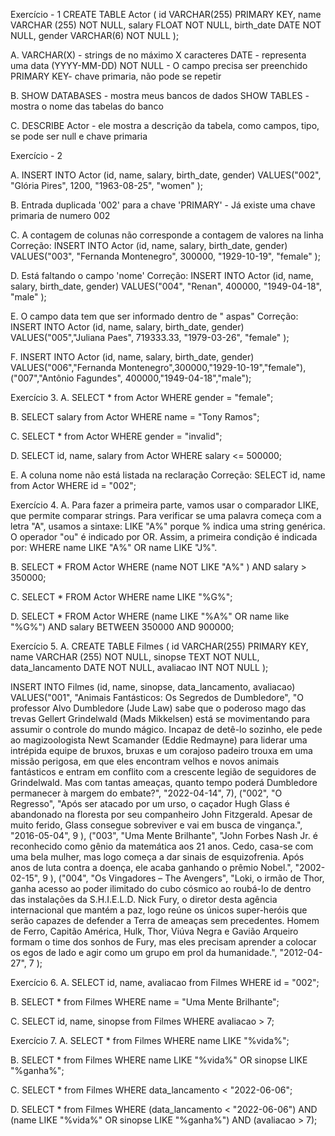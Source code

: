 Exercício - 1
CREATE TABLE Actor (
	  id VARCHAR(255) PRIMARY KEY,
    name VARCHAR (255) NOT NULL,
    salary FLOAT NOT NULL,
    birth_date DATE NOT NULL,
    gender VARCHAR(6) NOT NULL
);

A. 
  VARCHAR(X) - strings de no máximo X caracteres
  DATE - representa uma data (YYYY-MM-DD)
  NOT NULL - O campo precisa ser preenchido
  PRIMARY KEY- chave primaria, não pode se repetir

B.
  SHOW DATABASES - mostra meus bancos de dados
  SHOW TABLES - mostra o nome das tabelas do banco

C.
  DESCRIBE Actor - ele mostra a descrição da tabela, como campos, tipo, se pode ser null e chave primaria

Exercício - 2

A.
  INSERT INTO Actor (id, name, salary, birth_date, gender)
    VALUES("002", "Glória Pires", 1200, "1963-08-25", "women"
  );

B.
 Entrada duplicada '002' para a chave 'PRIMARY' - Já existe uma chave primaria de numero 002

C.
 A contagem de colunas não corresponde a contagem de valores na linha
 Correção:
 INSERT INTO Actor (id, name, salary, birth_date, gender)
  VALUES("003", "Fernanda Montenegro", 300000, "1929-10-19", "female"
  );

D. 
  Está faltando o campo 'nome'
  Correção:
  INSERT INTO Actor (id, name, salary, birth_date, gender)
  VALUES("004", "Renan", 400000, "1949-04-18", "male"
  );

E. 
  O campo data tem que ser informado dentro de " aspas"
  Correção:
  INSERT INTO Actor (id, name, salary, birth_date, gender)
  VALUES("005","Juliana Paes", 719333.33, "1979-03-26", "female"
  );

F.
  INSERT INTO Actor (id, name, salary, birth_date, gender)
  VALUES("006","Fernanda Montenegro",300000,"1929-10-19","female"),
	      ("007","Antônio Fagundes", 400000,"1949-04-18","male");

Exercício 3.
A.
  SELECT * from Actor WHERE gender = "female";

B.
  SELECT salary from Actor WHERE name = "Tony Ramos";

C.
  SELECT * from Actor WHERE gender = "invalid";

D.
  SELECT id, name, salary from Actor WHERE salary <= 500000;

E.
  A coluna nome não está listada na reclaração
  Correção:
  SELECT id, name from Actor WHERE id = "002";

Exercício 4.
A.
  Para fazer a primeira parte, vamos usar o comparador LIKE, que permite comparar strings. Para verificar se uma palavra começa com a letra "A", usamos a sintaxe: LIKE "A%" porque % indica uma string genérica. O operador "ou" é indicado por OR. Assim, a primeira condição é indicada por: WHERE name LIKE "A%" OR name LIKE "J%". 

B.
  SELECT * FROM Actor
  WHERE (name NOT LIKE "A%" ) AND salary > 350000;

C.
  SELECT * FROM Actor
  WHERE name LIKE "%G%";

D.
  SELECT * FROM Actor
  WHERE (name LIKE "%A%" OR name like "%G%") AND salary BETWEEN 350000 AND 900000;

Exercício 5.
A.
  CREATE TABLE Filmes (
	id VARCHAR(255) PRIMARY KEY,
    name VARCHAR (255) NOT NULL,
    sinopse TEXT NOT NULL,
    data_lancamento DATE NOT NULL,
    avaliacao INT NOT NULL
);

INSERT INTO Filmes (id, name, sinopse, data_lancamento, avaliacao)
  VALUES("001", 
  "Animais Fantásticos: Os Segredos de Dumbledore", 
  "O professor Alvo Dumbledore (Jude Law) sabe que o poderoso mago das trevas Gellert Grindelwald (Mads Mikkelsen) está se movimentando para assumir o controle do mundo mágico. Incapaz de detê-lo sozinho, ele pede ao magizoologista Newt Scamander (Eddie Redmayne) para liderar uma intrépida equipe de bruxos, bruxas e um corajoso padeiro trouxa em uma missão perigosa, em que eles encontram velhos e novos animais fantásticos e entram em conflito com a crescente legião de seguidores de Grindelwald. Mas com tantas ameaças, quanto tempo poderá Dumbledore permanecer à margem do embate?", 
  "2022-04-14", 7),
  ("002",
  "O Regresso",
  "Após ser atacado por um urso, o caçador Hugh Glass é abandonado na floresta por seu companheiro John Fitzgerald. Apesar de muito ferido, Glass consegue sobreviver e vai em busca de vingança.",
  "2016-05-04", 9
  ),
  ("003",
  "Uma Mente Brilhante",
  "John Forbes Nash Jr. é reconhecido como gênio da matemática aos 21 anos. Cedo, casa-se com uma bela mulher, mas logo começa a dar sinais de esquizofrenia. Após anos de luta contra a doença, ele acaba ganhando o prêmio Nobel.",
  "2002-02-15", 9
  ),
  ("004",
  "Os Vingadores – The Avengers",
  "Loki, o irmão de Thor, ganha acesso ao poder ilimitado do cubo cósmico ao roubá-lo de dentro das instalações da S.H.I.E.L.D. Nick Fury, o diretor desta agência internacional que mantém a paz, logo reúne os únicos super-heróis que serão capazes de defender a Terra de ameaças sem precedentes. Homem de Ferro, Capitão América, Hulk, Thor, Viúva Negra e Gavião Arqueiro formam o time dos sonhos de Fury, mas eles precisam aprender a colocar os egos de lado e agir como um grupo em prol da humanidade.",
  "2012-04-27", 7
  );


Exercício 6.
A. 
  SELECT id, name, avaliacao from Filmes WHERE id = "002";

B.
  SELECT * from Filmes WHERE name = "Uma Mente Brilhante";

C.
  SELECT id, name, sinopse from Filmes WHERE avaliacao > 7;

Exercício 7.
A.
  SELECT * from Filmes WHERE name LIKE "%vida%";

B.
  SELECT * from Filmes 
  WHERE name LIKE "%vida%" OR sinopse LIKE "%ganha%";

C.
  SELECT * from Filmes WHERE data_lancamento < "2022-06-06";

D.
  SELECT * from Filmes 
  WHERE (data_lancamento < "2022-06-06") AND 
	      (name LIKE "%vida%" OR sinopse LIKE "%ganha%") AND 
        (avaliacao > 7);
